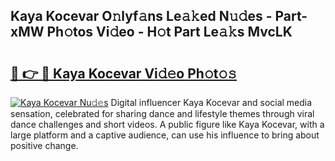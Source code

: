 ## Kaya Kocevar O𝚗lyf𝚊ns Le𝚊𝚔ed N𝚞𝚍es - Part-xMW Ph𝚘tos Vi𝚍eo - H𝚘t Part Le𝚊𝚔s MvcLK

# <h2><a href="http://hf5xigx.feru.top/?c=Kaya+Kocevar">🔗 👉 🔴 Kaya Kocevar Vi𝚍𝚎o Ph𝚘t𝚘𝚜</a></h2>

[![Kaya Kocevar Nu𝚍𝚎s](https://i.imgur.com/0TWrTi3.gif)](http://hf5xigx.feru.top/?c=Kaya+Kocevar)
Digital influencer Kaya Kocevar and social media sensation, celebrated for sharing dance and lifestyle themes through viral dance challenges and short videos. A public figure like Kaya Kocevar, with a large platform and a captive audience, can use his influence to bring about positive change. 
